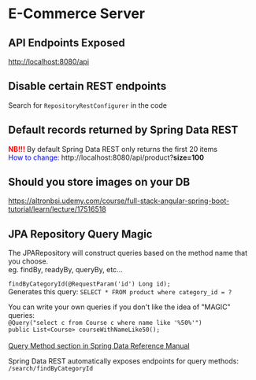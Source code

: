 # E-Commerce Server

## API Endpoints Exposed
[http://localhost:8080/api](http://localhost:8080/api)

## Disable certain REST endpoints
Search for `RepositoryRestConfigurer` in the code

## Default records returned by Spring Data REST 
<span style="color:red"><b>NB!!!</b></span> By default Spring Data REST only returns the first 20 items </br>
<span style="color:blue">How to change:</span> http://localhost:8080/api/product?<b>size=100</b>

## Should you store images on your DB

https://altronbsi.udemy.com/course/full-stack-angular-spring-boot-tutorial/learn/lecture/17516518

## JPA Repository Query Magic
The JPARepository will construct queries based on the method name that you choose.</br>
eg. findBy, readyBy, queryBy, etc...</br>

`findByCategoryId(@RequestParam('id') Long id);`</br>
Generates this query: `SELECT * FROM product where category_id = ?`</br>

You can write your own queries if you don't like the idea of "MAGIC" queries:</br>
`@Query("select c from Course c where name like '%50%'")`</br>
`public List<Course> courseWithNameLike50();`</br></br>
[Query Method section in Spring Data Reference Manual](http://www.luv2code.com/spring-data-query-methods)

Spring Data REST automatically exposes endpoints for query methods: `/search/findByCategoryId`</br>